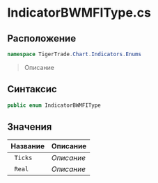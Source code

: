 
# IndicatorBWMFIType.cs
## Расположение
```csharp
namespace TigerTrade.Chart.Indicators.Enums
```



> Описание

## Синтаксис
```csharp
public enum IndicatorBWMFIType
```


## Значения
| Название | Описание |
| --- | --- |
| ` Ticks` | *Описание* |
| ` Real` | *Описание* |



